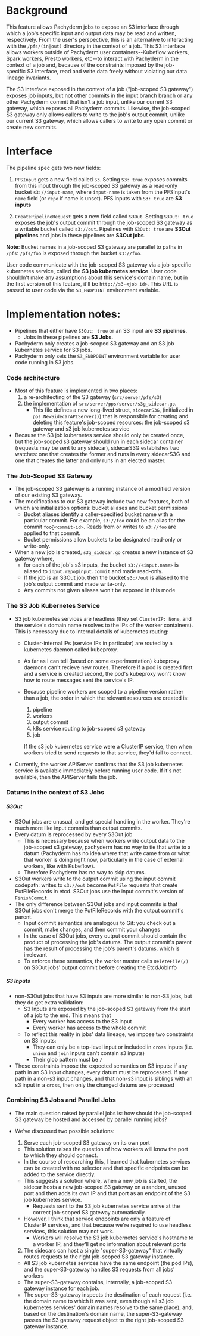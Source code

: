 # Background
This feature allows Pachyderm jobs to expose an S3 interface through which a
job's specific input and output data may be read and written, respectively.
From the user's perspective, this is an alternative to interacting with the
`/pfs/(in|out)` directory in the context of a job. This S3 interface allows
workers outside of Pachyderm user containers--Kubeflow workers, Spark workers,
Presto workers, etc--to interact with Pachyderm in the context of a job and,
because of the constraints imposed by the job-specific S3 interface, read and
write data freely without violating our data lineage invariants.

The S3 interface exposed in the context of a job ("job-scoped S3 gateway")
exposes job inputs, but not other commits in the input branch branch or any
other Pachyderm commit that isn't a job input, unlike our current S3 gateway,
which exposes all Pachyderm commits. Likewise, the job-scoped S3 gateway only
allows callers to write to the job's output commit, unlike our current S3
gateway, which allows callers to write to any open commit or create new
commits.

# Interface

The pipeline spec gets two new fields:

1. `PFSInput` gets a new field called `S3`. Setting `S3: true` exposes commits
from this input through the job-scoped S3 gateway as a read-only bucket
`s3://input-name`, where `input-name` is taken from the PFSInput's `name` field
(or `repo` if name is unset). PFS inputs with `S3: true` are **S3 inputs**

2. `CreatePipelineRequest` gets a new field called `S3Out`. Setting `S3Out:
true` exposes the job's output commit through the job-scoped S3 gateway as a
writable bucket called `s3://out`. Pipelines with `S3Out: true` are **S3Out
pipelines** and jobs in these pipelines are **S3Out jobs**.

**Note**: Bucket names in a job-scoped S3 gateway are parallel to paths in
`/pfs`: `/pfs/foo` is exposed through the bucket `s3://foo`.

User code communicate with the job-scoped S3 gateway via a job-specific
kubernetes service, called the **S3 job kubernetes service**. User code
shouldn't make any assumptions about this service's domain name, but in the
first version of this feature, it'll be `http://s3-<job id>`. This URL is
passed to user code via the `S3_ENDPOINT` environment variable.

# Implementation notes:
- Pipelines that either have `S3Out: true` or an S3 input are **S3 pipelines**.
  - Jobs in these pipelines are **S3 Jobs**.
- Pachyderm only creates a job-scoped S3 gateway and an S3 job kubernetes service for S3 jobs.
- Pachyderm only sets the `S3_ENDPOINT` environment variable for user code running in S3 jobs.

### Code architecture
- Most of this feature is implemented in two places:
  1. a re-architecting of the S3 gateway (`src/server/pfs/s3`)
  2. the implementation of `src/server/pps/server/s3g_sidecar.go`.
		- This file defines a new long-lived struct, `sidecarS3G`, (initialized in
      `pps.NewSidecarAPIServer()`) that is responsible for creating and deleting this
      feature's job-scoped resources: the job-scoped s3 gateway and s3 job kubernetes
      service
- Because the S3 job kubernetes service should only be created once, but the
  job-scoped s3 gateway should run in each sidecar container (requests may be
  sent to any sidecar), sidecarS3G establishes two watches: one that creates the
  former and runs in every sidecarS3G and one that creates the latter and only
  runs in an elected master.

### The Job-Scoped S3 Gateway
- The job-scoped S3 gateway is a running instance of a modified version of our
  existing S3 gateway.
- The modifications to our S3 gateway include two new features, both of which
  are initialization options: bucket aliases and bucket permissions
	- Bucket aliases identify a caller-specified bucket name with a particular
    commit. For example, `s3://foo` could be an alias for the commit
    `foo@<commit-id>`. Reads from or writes to `s3://foo` are applied to that
    commit.
  - Bucket permissions allow buckets to be designated read-only or write-only.
- When a new job is created, `s3g_sidecar.go` creates a new instance of S3 gateway where,
	- for each of the job's s3 inputs, the bucket `s3://<input.name>` is aliased
    to `input.repo@input.commit` and made read-only.
  - If the job is an S3Out job, then the bucket `s3://out` is aliased to the
    job's output commit and made write-only.
  - Any commits not given aliases won't be exposed in this mode

### The S3 Job Kubernetes Service
- S3 job kubernetes services are headless (they set `ClusterIP: None`, and the
  service's domain name resolves to the IPs of the worker containers). This is
  necessary due to internal details of kubernetes routing:
  - Cluster-internal IPs (service IPs in particular) are routed by a kubernetes
    daemon called kubeproxy.
  - As far as I can tell (based on some experimentation) kubeproxy daemons
    can't recieve new routes. Therefore if a pod is created first and a service
    is created second, the pod's kubeproxy won't know how to route messages
    sent the service's IP.
  - Because pipeline workers are scoped to a pipeline version rather than a job, the order in which the relevant resources are created is:

      1. pipeline
      2. workers
      3. output commit
      4. k8s service routing to job-scoped s3 gateway
      5. job
 
    If the s3 job kubernetes service were a ClusterIP service, then when workers tried to send requests to that service, they'd fail to connect.
- Currently, the worker APIServer confirms that the S3 job kubernetes service is available immediately before running user code. If it's not available, then the APIServer fails the job.

### Datums in the context of S3 Jobs
##### S3Out
- S3Out jobs are unusual, and get special handling in the worker. They're much more like input commits than output commits.
- Every datum is reprocessed by every S3Out job
  - This is necessary because when workers write output data to the job-scoped
    s3 gateway, pachyderm has no way to tie that write to a datum (Pachyderm
    has no idea where that write came from or what that worker is doing right
    now, particularly in the case of external workers, like with Kubeflow).
  - Therefore Pachyderm has no way to skip datums.
- S3Out workers write to the output commit using the input commit codepath:
  writes to `s3://out` become `PutFile` requests that create PutFileRecords in
  etcd. S3Out jobs use the input commit's version of `FinishCommit`.
- The only difference between S3Out jobs and input commits is that S3Out jobs
  don't merge the PutFileRecords with the output commit's parent.
  - Input commit semantics are analogous to Git: you check out a commit, make
    changes, and then commit your changes
  - In the case of S3Out jobs, every output commit should contain the product
    of processing the job's datums. The output commit's parent has the result
    of processing the job's parent's datums, which is irrelevant
  - To enforce these semantics, the worker master calls `DeleteFile(/)` on
    S3Out jobs' output commit before creating the EtcdJobInfo

##### S3 Inputs
- non-S3Out jobs that have S3 inputs are more similar to non-S3 jobs, but they
  do get extra validation:
  - S3 Inputs are exposed by the job-scoped S3 gateway from the start of a job
    to the end. This means that
    - Every worker has access to the S3 input
    - Every worker has access to the whole commit
  - To reflect this reality in jobs' data lineage, we impose two constraints on
    S3 inputs:
    - They can only be a top-level input or included in `cross` inputs (i.e.
      `union` and `join` inputs can't contain s3 inputs)
    - Their glob pattern must be `/`
- These constraints impose the expected semantics on S3 inputs: if any path in
  an S3 input changes, every datum must be reprocessed. If any path in a non-s3
  input changes, and that non-s3 input is siblings with an s3 input in a
  `cross`, then only the changed datums are processed

### Combining S3 Jobs and Parallel Jobs
- The main question raised by parallel jobs is: how should the job-scoped S3
  gateway be hosted and accessed by parallel running jobs?
- We've discussed two possible solutions:

  1. Serve each job-scoped S3 gateway on its own port
    - This solution raises the question of how workers will know the port to which they should connect.
    - In the course of researching this, I learned that kubernetes services can
      be created with no selector and that specific endpoints can be added to
      the service directly.
    - This suggests a solution where, when a new job is started, the sidecar
      hosts a new job-scoped S3 gateway on a random, unused port and then adds
      its own IP and that port as an endpoint of the S3 job kubernetes service.
      - Requests sent to the S3 job kubernetes service arrive at the correct
        job-scoped S3 gateway automatically.
    - However, I think that service endpoints are only a feature of ClusterIP
      services, and that because we're required to use headless services, this
      solution may not work.
      - Workers will resolve the S3 job kubernetes service's hostname to a
        worker IP, and they'll get no information about relevant ports

  2. The sidecars can host a single "super-S3-gateway" that virtually routes
     requests to the right job-scoped S3 gateway instance.
    - All S3 job kubernetes services have the same endpoint (the pod IPs), and
      the super-S3-gateway handles S3 requests from all jobs' workers
    - The super-S3-gateway contains, internally, a job-scoped S3 gateway
      instance for each job.
    - The super-S3-gateway inspects the destination of each request (i.e. the
      domain name to which it was sent, even though all s3 job kubernetes
      services' domain names resolve to the same place), and, based on the
      destination's domain name, the super-S3-gateway passes the S3 gateway
      request object to the right job-scoped S3 gateway instance.

